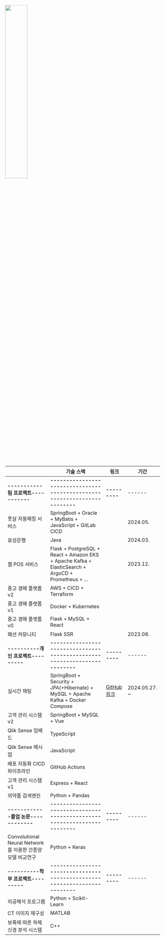 <a href="https://github.com/anuraghazra/github-readme-stats">
    <img src="https://github-readme-stats.vercel.app/api/top-langs/?username=rlatkd&layout=donut&show_icons=true&theme=material-palenight&hide_border=true&bg_color=20232a&icon_color=58A6FF&text_color=fff&title_color=58A6FF&count_private=true&exclude_repo=Face-Transfer-Application&include_all_commits=true&hide=css,html" width=38% />
</a>
<!-- <a href="https://github.com/anuraghazra/github-readme-stats">
  <img src="https://github-readme-stats.vercel.app/api?username=rlatkd&show_icons=true&include_all_commits=true&theme=material-palenight&hide_border=true&bg_color=20232a&icon_color=58A6FF&text_color=fff&title_color=58A6FF&count_private=true" width=56% />
</a>
<a href="https://github.com/ashutosh00710/github-readme-activity-graph">
    <img src="https://github-readme-activity-graph.vercel.app/graph?username=rlatkd&theme=react-dark&bg_color=20232a&hide_border=true&line=58A6FF&color=58A6FF" width=94%/>
</a>

<a href="https://github.com/anuraghazra/github-readme-stats">
    <img src="https://github-readme-stats.vercel.app/api/wakatime?username=rlatkd"/>
</a> -->


|             | 기술 스택                                                                                          | 링크 | 기간 |
|---------------------|----------------------------------------------------------------------------------------------------|-----------|------|
|**-----------팀 프로젝트-----------**|**------------------------------------------------------------------------**|**---------**|------|
| 풋살 자동매칭 서비스 | SpringBoot + Oracle + MyBatis + JavaScript + GitLab CICD                                            |   |   2024.05.   |
| 효성은행            | Java                                                                                               |   |    2024.03.  |
| 웹 POS 서비스       | Flask + PostgreSQL + React + Amazon EKS + Apache Kafka + ElasticSearch + ArgoCD + Prometheus + ... |   |   2023.12.   |
| 중고 경매 플랫폼v2  | AWS + CICD + Terraform                                                                             |           |      |
| 중고 경매 플랫폼v1  | Docker + Kubernetes                                                                                |           |      |
| 중고 경매 플랫폼v0  | Flask + MySQL + React                                                                              |           |      |
| 패션 커뮤니티       | Flask SSR                                                                                          |   |  2023.08.    |
|**----------개인 프로젝트---------**|**------------------------------------------------------------------------**|**---------**|------|
| 실시간 채팅         | SpringBoot + Security + JPA(+Hibernate) + MySQL + Apache Kafka + Docker Compose                    |[GitHub 링크](https://github.com/rlatkd/live-chat)    |   2024.05.27. ~   |
| 고객 관리 시스템v2  | SpringBoot + MySQL + Vue                                                                           |           |      |
| Qlik Sense 임베드   | TypeScript                                                                                         |           |      |
| Qlik Sense 메시업   | JavaScript                                                                                         |           |      |
| 배포 자동화 CICD 파이프라인 | GitHub Actions                                                                                         |           |      |
| 고객 관리 시스템v1  | Express + React                                                                                    |           |      |
| 의약품 검색엔진     | Python + Pandas                                                                                    |           |      |
|**------------졸업 논문------------**|**------------------------------------------------------------------------**|**---------**|------|
| Convolutional Neural Network를 이용한 간종양 모델 비교연구 | Python + Keras                                                                                     |           |      |
|**----------학부 프로젝트---------**|**------------------------------------------------------------------------**|**---------**|------|
| 의공해석 프로그램   | Python + Scikit-Learn                                                                              |           |      |
| CT 이미지 재구성    | MATLAB                                                                                             |           |      |
| 보폭에 따른 하체 신경 분석 시스템 | C++                                                                                               |           |      |
